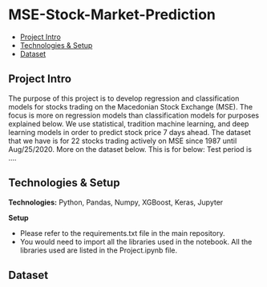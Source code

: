 # MSE-Stock-Market-Prediction
* [Project Intro](#project-intro)
* [Technologies & Setup](#technologies-&-setup)
* [Dataset](#dataset)


## Project Intro
The purpose of this project is to develop regression and classification models for stocks trading on the Macedonian Stock Exchange (MSE).
The focus is more on regression models than classification models for purposes explained below.
We use statistical, tradition machine learning, and deep learning models in order to predict stock price 7 days ahead.
The dataset that we have is for 22 stocks trading actively on MSE since 1987 until Aug/25/2020. More on the dataset below. This is for below: Test period is .... 

## Technologies & Setup
**Technologies:**
Python, Pandas, Numpy, XGBoost, Keras, Jupyter

**Setup**
* Please refer to the requirements.txt file in the main repository.  
* You would need to import all the libraries used in the notebook. All the libraries used are listed in the Project.ipynb file.


## Dataset
